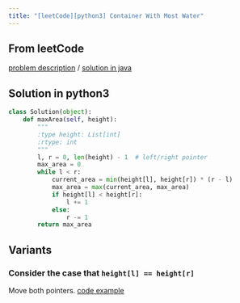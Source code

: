```yaml
---
title: "[leetCode][python3] Container With Most Water"
---
```


## From leetCode
[problem description](https://leetcode.com/problems/container-with-most-water/description/)
/
[solution in java](https://leetcode.com/problems/container-with-most-water/solution/#approach-2-two-pointer-approach)


## Solution in python3
```python
class Solution(object):
    def maxArea(self, height):
        """
        :type height: List[int]
        :rtype: int
        """
        l, r = 0, len(height) - 1  # left/right pointer 
        max_area = 0
        while l < r:
            current_area = min(height[l], height[r]) * (r - l)
            max_area = max(current_area, max_area)
            if height[l] < height[r]:
                l += 1
            else:
                r -= 1
        return max_area
```

## Variants

### Consider the case that `height[l] == height[r]`
Move both pointers. [code example](http://bangbingsyb.blogspot.com/2014/11/leetcode-container-with-most-water.html)
